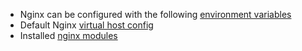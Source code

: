 * Nginx can be configured with the following [environment variables](https://github.com/wodby/nginx#environment-variables)
* Default Nginx [virtual host config](https://github.com/wodby/nginx/blob/master/templates/vhost.conf.tpl)
* Installed [nginx modules](https://github.com/wodby/nginx/blob/master/test/nginx_modules) 
